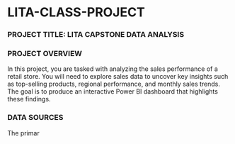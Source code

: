# LITA-CLASS-PROJECT

### PROJECT TITLE: LITA CAPSTONE DATA ANALYSIS

### PROJECT OVERVIEW
 In this project, you are tasked with analyzing the sales performance of a retail store. You will need to explore sales data to uncover key insights such as top-selling products, regional performance, and monthly sales trends. The goal is to produce an interactive Power BI dashboard that highlights these findings.

### DATA SOURCES
The primar
